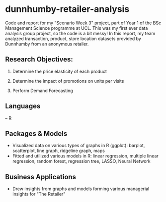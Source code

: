 # dunnhumby-retailer-analysis
Code and report for my "Scenario Week 3" project, part of Year 1 of the BSc Management Science programme at UCL. This was my first ever data analysis group project, so the code is a bit messy! In this report, my team analyzed transaction, product, store location datasets provided by Dunnhumby from an anonymous retailer.


## Research Objectives:
1) Determine the price elasticity of each product

2) Determine the impact of promotions on units per visits

3) Perform Demand Forecasting

## Languages
– R

## Packages & Models
- Visualized data on various types of graphs in R (ggplot): barplot, scatterplot, line graph, ridgeline graph, maps
- Fitted and utilized various models in R: linear regression, multiple linear regression, random forest, regression tree, LASSO, Neural Network

## Business Applications
- Drew insights from graphs and models forming various managerial insights for "The Retailer"

